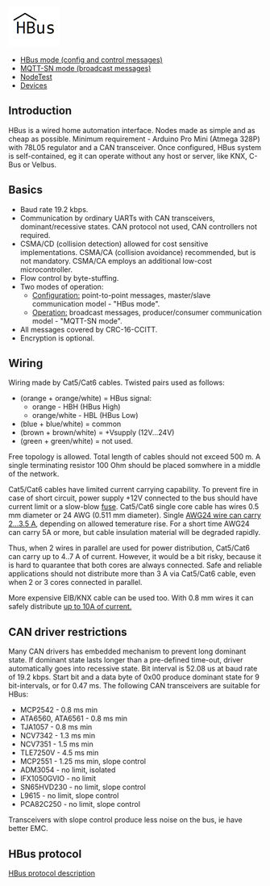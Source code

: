 
![HBus](https://github.com/akouz/HBus/blob/master/HBus_50.png)

  * [HBus mode (config and control messages)](https://github.com/akouz/HBus/blob/master/Protocol/README.md#hbus-mode-config-and-control-messages)
  * [MQTT-SN mode (broadcast messages)](https://github.com/akouz/HBus/blob/master/Protocol/README.md#mqtt-sn-mode-broadcast-messages)
  * [NodeTest](https://github.com/akouz/HBus/blob/master/NodeTest/)
  * [Devices](https://github.com/akouz/HBus/tree/master/Devices)
    
## Introduction

HBus is a wired home automation interface. Nodes made as simple and as cheap as possible. Minimum requirement - Arduino Pro Mini (Atmega 328P) with 78L05 regulator and a CAN transceiver. Once configured, HBus system is self-contained, eg it can operate without any host or server, like KNX, C-Bus or Velbus. 

## Basics

  * Baud rate 19.2 kbps.
  * Communication by ordinary UARTs with CAN transceivers, dominant/recessive states. CAN protocol not used, CAN controllers not required.
  * CSMA/CD (collision detection) allowed for cost sensitive implementations. CSMA/CA (collision avoidance) recommended, but is not mandatory. CSMA/CA employs an additional low-cost microcontroller. 
  * Flow control by byte-stuffing.
  * Two modes of operation:
    * [Configuration:](https://github.com/akouz/HBus#hbus-mode-config-and-control-messages) point-to-point messages, master/slave communication model - "HBus mode".
    * [Operation:](https://github.com/akouz/HBus#mqtt-sn-mode-broadcast-messages) broadcast messages, producer/consumer communication model - "MQTT-SN mode".
  * All messages covered by CRC-16-CCITT.  
  * Encryption is optional.

## Wiring

Wiring made by Cat5/Cat6 cables. Twisted pairs used as follows:
   * (orange + orange/white) = HBus signal:
     * orange - HBH (HBus High)
     * orange/white - HBL (HBus Low)
   * (blue + blue/white) = common
   * (brown + brown/white) = +Vsupply (12V...24V)
   * (green + green/white) = not used.

Free topology is allowed. Total length of cables should not exceed 500 m. A single terminating resistor 100 Ohm should be placed somwhere in a middle of the network.

Cat5/Cat6 cables have limited current carrying capability. To prevent fire in case of short circuit, power supply +12V connected to the bus should have current limit or a slow-blow [fuse](https://github.com/akouz/HBus/tree/master/Fuse). Cat5/Cat6 single core cable has wires 0.5 mm diameter or 24 AWG (0.511 mm diameter). Single [AWG24 wire can carry 2...3.5 A](https://en.wikipedia.org/wiki/American_wire_gauge), depending on allowed temerature rise. For a short time AWG24 can carry 5A or more, but cable insulation material will be degraded rapidly. 

Thus, when 2 wires in parallel are used for power distribution, Cat5/Cat6 can carry up to 4..7 A of current. However, it would be a bit risky, because it is hard to quarantee that both cores are always connected. Safe and reliable applications should not distribute more than 3 A via Cat5/Cat6 cable, even when 2 or 3 cores connected in parallel.

More expensive EIB/KNX cable can be used too. With 0.8 mm wires it can safely distribute [up to 10A of current.](https://en.wikipedia.org/wiki/American_wire_gauge)

## CAN driver restrictions

Many CAN drivers has embedded mechanism to prevent long dominant state. If dominant state lasts longer than a pre-defined time-out, driver automatically goes into recessive state. Bit interval is 52.08 us at baud rate of 19.2 kbps. Start bit and a data byte of 0x00 produce dominant state for 9 bit-intervals, or for 0.47 ms. The following CAN transceivers are suitable for HBus: 

  * MCP2542 -	0.8 ms min
  * ATA6560, ATA6561  -	0.8 ms min
  * TJA1057 -	0.8 ms min
  * NCV7342 - 1.3 ms min
  * NCV7351 - 1.5 ms min
  * TLE7250V - 4.5 ms min
  * MCP2551 - 1.25 ms min, slope control
  * ADM3054 - no limit, isolated
  * IFX1050GVIO - no limit
  * SN65HVD230 - no limit, slope control
  * L9615 - no limit, slope control
  * PCA82C250 - no limit, slope control

Transceivers with slope control produce less noise on the bus, ie have better EMC.

## HBus protocol

[HBus protocol description](https://github.com/akouz/HBus/blob/master/Protocol/README.md)
